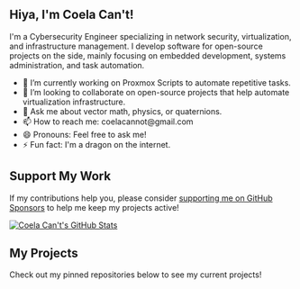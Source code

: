 ## Hiya, I'm Coela Can't! 

I'm a Cybersecurity Engineer specializing in network security, virtualization, and infrastructure management. I develop software for open-source projects on the side, mainly focusing on embedded development, systems administration, and task automation.

- 🔭 I’m currently working on Proxmox Scripts to automate repetitive tasks.
- 👯 I’m looking to collaborate on open-source projects that help automate virtualization infrastructure.
- 💬 Ask me about vector math, physics, or quaternions.
- 📫 How to reach me: <a>coelacannot&#64;gmail&#46;com</a>
- 😄 Pronouns: Feel free to ask me!
- ⚡ Fun fact: I'm a dragon on the internet.

## Support My Work
If my contributions help you, please consider [supporting me on GitHub Sponsors](https://github.com/sponsors/coelacant1) to help me keep my projects active!

[![Coela Can't's GitHub Stats](https://github-readme-stats.vercel.app/api?username=coelacant1&show_icons=true)](https://github.com/coelacant1)

## My Projects
Check out my pinned repositories below to see my current projects!
